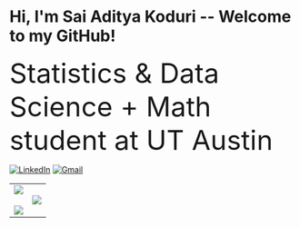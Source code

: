 # Hi, I'm Sai Aditya Koduri -- Welcome to my GitHub!

<font size="10">Statistics & Data Science + Math student at UT Austin</font>

[![LinkedIn](https://img.shields.io/badge/LinkedIn-0077B5?style=for-the-badge&logo=linkedin&logoColor=white)](https://www.linkedin.com/in/saiadityakoduri/)
[![Gmail](https://img.shields.io/badge/Gmail-D14836?style=for-the-badge&logo=gmail&logoColor=white)](https://mail.google.com/mail/?view=cm&fs=1&to=saiaditya.koduri@utexas.edu)


<table>
  <tr>
    <td align="center" valign="top">
<img src="https://github-readme-stats.vercel.app/api?username=saikoduri7&show_icons=true&theme=tokyonight&count_private=true&custom_title=Sai%20Aditya%27s%20GitHub%20Stats&hide_rank=true" />
      <br/><br/>
    <img src="https://github-readme-streak-stats.herokuapp.com/?user=saikoduri7&theme=tokyonight" />
    </td>
    <td><img src="https://github-readme-stats.vercel.app/api/top-langs/?username=saikoduri7&layout=compact&theme=tokyonight" />
</td>
  </tr>
</table>
